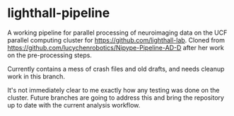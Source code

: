 # lighthall-pipeline
A working pipeline for parallel processing of neuroimaging data on the UCF parallel computing cluster for https://github.com/lighthall-lab.
Cloned from https://github.com/lucychenrobotics/Nipype-Pipeline-AD-D after her work on the pre-processing steps.

Currently contains a mess of crash files and old drafts, and needs cleanup work in this branch.

It's not immediately clear to me exactly how any testing was done on the cluster. Future branches are going to address this and bring the repository up to date with the current analysis workflow.
